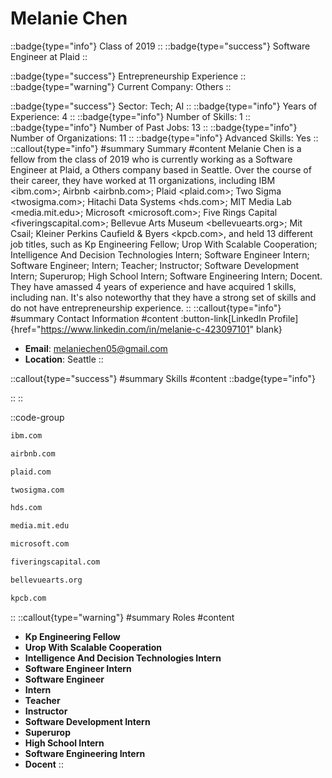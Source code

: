 # Melanie Chen
::badge{type="info"}
Class of 2019
::
::badge{type="success"}
Software Engineer at Plaid
::

::badge{type="success"}
Entrepreneurship Experience
::
::badge{type="warning"}
Current Company: Others
::

::badge{type="success"}
Sector: Tech; AI
::
::badge{type="info"}
Years of Experience: 4
::
::badge{type="info"}
Number of Skills: 1
::
::badge{type="info"}
Number of Past Jobs: 13
::
::badge{type="info"}
Number of Organizations: 11
::
::badge{type="info"}
Advanced Skills: Yes
::
::callout{type="info"}
#summary
Summary
#content
Melanie Chen is a fellow from the class of 2019 who is currently working as a Software Engineer at Plaid, a Others company based in Seattle. Over the course of their career, they have worked at 11 organizations, including IBM <ibm.com>; Airbnb <airbnb.com>; Plaid <plaid.com>; Two Sigma <twosigma.com>; Hitachi Data Systems <hds.com>; MIT Media Lab <media.mit.edu>; Microsoft <microsoft.com>; Five Rings Capital <fiveringscapital.com>; Bellevue Arts Museum <bellevuearts.org>; Mit Csail; Kleiner Perkins Caufield & Byers <kpcb.com>, and held 13 different job titles, such as Kp Engineering Fellow; Urop With Scalable Cooperation; Intelligence And Decision Technologies Intern; Software Engineer Intern; Software Engineer; Intern; Teacher; Instructor; Software Development Intern; Superurop; High School Intern; Software Engineering Intern; Docent. They have amassed 4 years of experience and have acquired 1 skills, including nan. It's also noteworthy that they have a strong set of skills and do not have entrepreneurship experience.
::
::callout{type="info"}
#summary
Contact Information
#content
:button-link[LinkedIn Profile]{href="https://www.linkedin.com/in/melanie-c-423097101" blank}
- **Email**: melaniechen05@gmail.com
- **Location**: Seattle
::

::callout{type="success"}
#summary
Skills
#content
::badge{type="info"}

::
::

::code-group
```bash [IBM]
ibm.com
```
```bash [Airbnb]
airbnb.com
```
```bash [Plaid]
plaid.com
```
```bash [Two Sigma]
twosigma.com
```
```bash [Hitachi Data Systems]
hds.com
```
```bash [MIT Media Lab]
media.mit.edu
```
```bash [Microsoft]
microsoft.com
```
```bash [Five Rings Capital]
fiveringscapital.com
```
```bash [Bellevue Arts Museum]
bellevuearts.org
```
```bash [Kleiner Perkins Caufield & Byers]
kpcb.com
```
::
::callout{type="warning"}
#summary
Roles
#content
- **Kp Engineering Fellow**
- **Urop With Scalable Cooperation**
- **Intelligence And Decision Technologies Intern**
- **Software Engineer Intern**
- **Software Engineer**
- **Intern**
- **Teacher**
- **Instructor**
- **Software Development Intern**
- **Superurop**
- **High School Intern**
- **Software Engineering Intern**
- **Docent**
::

